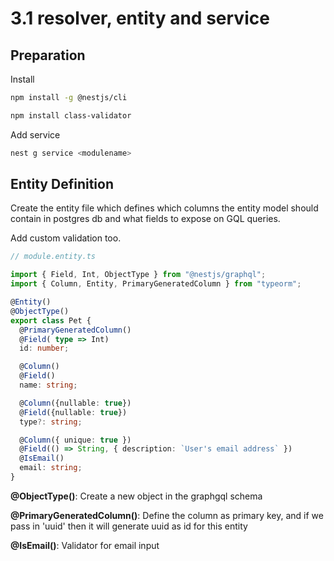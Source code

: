 # 3.1 resolver, entity and service
## Preparation
Install
```bash
npm install -g @nestjs/cli
```
```bash
npm install class-validator
```
Add service
```bash
nest g service <modulename>
```

## Entity Definition
Create the entity file which defines which columns the entity model should contain in postgres db and what fields to expose on GQL queries.

Add custom validation too.

```typescript
// module.entity.ts

import { Field, Int, ObjectType } from "@nestjs/graphql";
import { Column, Entity, PrimaryGeneratedColumn } from "typeorm";

@Entity()
@ObjectType()
export class Pet {
  @PrimaryGeneratedColumn()
  @Field( type => Int)
  id: number;

  @Column()
  @Field()
  name: string;

  @Column({nullable: true})
  @Field({nullable: true})
  type?: string;

  @Column({ unique: true })
  @Field(() => String, { description: `User's email address` })
  @IsEmail()
  email: string;
}
```
__@ObjectType()__: Create a new object in the graphgql schema

__@PrimaryGeneratedColumn()__: Define the column as primary key, and if we pass in 'uuid' then it will generate uuid as id for this entity

__@IsEmail()__: Validator for email input

```typescript

```
```typescript

```
```typescript

```
```typescript

```
```typescript

```
```typescript

```
```typescript

```
```typescript

```
```typescript

```
```typescript

```
```typescript

```
```typescript

```

